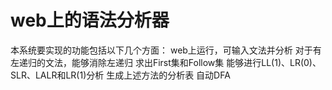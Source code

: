 # web上的语法分析器
本系统要实现的功能包括以下几个方面：
 web上运行，可输入文法并分析
 对于有左递归的文法，能够消除左递归
 求出First集和Follow集
 能够进行LL(1)、LR(0)、SLR、LALR和LR(1)分析
 生成上述方法的分析表
 自动DFA

